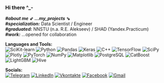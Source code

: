 ### Hi there ^_-
___#about me___  __⇙__  ___...my_projects___  __⇘__  
___#specialization:___ Data Scientist / Engineer  
___#graduated:___ NNSTU (n.a. R.E. Alekseev) / SHAD (Yandex.Practicum)  
___#work:___ ...opened for collaboration

__Languages and Tools:__  
![SciKit-learn](https://img.shields.io/badge/ML-SciKit--learn-ff5800?style=flat&logo=scikit-learn&logoColor=white)
![Python](https://img.shields.io/badge/language-Python-3a75c4?style=flat&logo=python&logoColor=white)
![Pandas](https://img.shields.io/badge/tool-Pandas-423189?style=flat&logo=Pandas&logoColor=white)
![Keras](https://img.shields.io/badge/AI-Keras-ff0000?style=flat&logo=keras&logoColor=white)
![C++](https://img.shields.io/badge/language-C++-3fa298?style=flat&logo=C%2b%2b&logoColor=white)
![TensorFlow](https://img.shields.io/badge/AI-TensorFlow-ff7c00?style=flat&logo=tensorflow&logoColor=white)
![SciPy](https://img.shields.io/badge/tool-SciPy-6b8e23?style=flat&logo=Scipy&logoColor=white)
![Plotly](https://img.shields.io/badge/tool-Plotly-cc0035?style=flat&logo=Plotly&logoColor=white)
![PyTorch](https://img.shields.io/badge/AI-PyTorch-ff9900?style=flat&logo=pytorch&logoColor=white)
![NumPy](https://img.shields.io/badge/tool-NumPy-1e90ff?style=flat&logo=Numpy&logoColor=white)
![Matplotlib](https://img.shields.io/badge/tool-Matplotlib-cc9700?style=flat&logo=appveyor&logoColor=white)
![PostgreSQL](https://img.shields.io/badge/DB-PostgreSQL-0000ff?style=flat&logo=postgresql&logoColor=white)
![CatBoost](https://img.shields.io/badge/ML-CatBoost-ffa500?style=flat&logo=appveyor&logoColor=white)
![LightGBM](https://img.shields.io/badge/ML-LightGBM-2aae2a?style=flat&logo=appveyor&logoColor=white)
![Hive](https://img.shields.io/badge/DB-Hive-a1920d?style=flat&logo=Hive&logoColor=white)

__Socials:__  
[![Telegram](https://img.shields.io/badge/-Telegram-090909?style=social&logo=telegram&logoColor=27A0D9)](https://t.me/mikhail_maresin)
[![LinkedIn](https://img.shields.io/badge/-LinkedIn-090909?style=social&logo=linkedin&logoColor=007BB6)](https://www.linkedin.com/in/mikhail-maresin-3654aa280)
[![Vkontakte](https://img.shields.io/badge/-Vkontakte-090909?style=social&logo=Vk&logoColor=4F7DB3)](https://vk.com/id90124882)
[![Facebook](https://img.shields.io/badge/-Facebook-090909?style=social&logo=Facebook&logoColor=1195F5)](https://www.facebook.com/mikhail.maresin)
[![Gmail](https://img.shields.io/badge/-Gmail-090909?style=social&logo=Gmail&logoColor=2E86C1)](mailto:mikhailmaresin@gmail.com)

<!--
**maresin/maresin** is a ✨ _special_ ✨ repository because its `README.md` (this file) appears on your GitHub profile.

Here are some ideas to get you started:

- 🔭 I’m currently working on ...
- 🌱 I’m currently learning ...
- 👯 I’m looking to collaborate on ...
- 🤔 I’m looking for help with ...
- 💬 Ask me about ...
- 📫 How to reach me: ...
- 😄 Pronouns: ...
- ⚡ Fun fact: ...
-->
